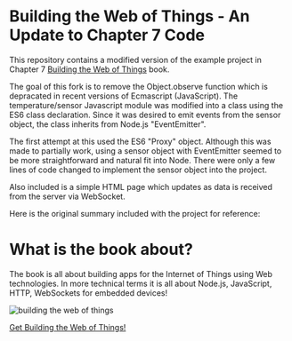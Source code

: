 # Building the Web of Things - An Update to Chapter 7 Code
This repository contains a modified version of the example project in Chapter 7 [Building the Web of Things](http://book.webofthings.io) book.

The goal of this fork is to remove the Object.observe function which is depracated in recent versions of Ecmascript (JavaScript).
The temperature/sensor Javascript module was modified into a class using the ES6 class declaration.
Since it was desired to emit events from the sensor object, the class inherits from Node.js "EventEmitter".

The first attempt at this used the ES6 "Proxy" object.  Although this was made to partially work, using a sensor object with EventEmitter seemed to be more straightforward and natural fit into Node.  There were only a few lines of code changed to implement the sensor object into the project.

Also included is a simple HTML page which updates as data is received
from the server via WebSocket.

Here is the original summary included with the project for reference:

# What is the book about?
The book is all about building apps for the Internet of Things using Web technologies. 
In more technical terms it is all about Node.js, JavaScript, HTTP, WebSockets for embedded devices!

![building the web of things](https://raw.githubusercontent.com/webofthings/webofthings.js/master/docs/building-the-web-of-things.png)
 
 [Get Building the Web of Things!](http://book.webofthings.io)
